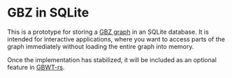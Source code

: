 # GBZ in SQLite

This is a prototype for storing a [GBZ graph](https://github.com/jltsiren/gbwtgraph/SERIALIZATION.md) in an SQLite database.
It is intended for interactive applications, where you want to access parts of the graph immediately without loading the entire graph into memory.

Once the implementation has stabilized, it will be included as an optional feature in [GBWT-rs](https://github.com/jltsiren/gbwt-rs).
